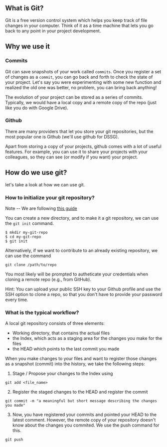 ## What is Git?
Git is a free version control system which helps you keep track of file changes in your computer. Think of it as a time machine that lets you go back to any point in your project development.


## Why we use it 

### Commits
Git can save snapshots of your work called `commits`. Once you register a set of changes as a `commit`, you can go back and forth to check the state of your project. 
Let's say you were experimenting with some new function and realized the old one was better, no problem, you can bring back anything!


The evolution of your project can be stored as a series of commits. Typically, we would have a local copy and a remote copy of the repo (just like you do with Google Drive).

### Github

There are many providers that let you store your git repositories, but the most popular one is Github (we'll use github for DSSG).

Apart from storing a copy of your projects, github comes with a lot of useful features. For example, you can use it to share your projects with your colleagues, so they can see (or modify if you want) your project.

## How do we use git? 
let's take a look at how we can use git. 

### How to initialize your git repository? 

Note -- We are following [this guide](http://rogerdudler.github.io/git-guide/)

You can create a new directory, and to make it a git repository, we can use the `git init` command. 

```
$ mkdir my-git-repo
$ cd my-git-repo
$ git init
```

Alternatively, if we want to contribute to an already existing repository, we can use the command 

```
git clone /path/to/repo
```

You most likely will be prompted to autheticate your credentials when cloning a remote repo (e.g., from GitHub). 

Hint: You can upload your public SSH key to your Github profile and use the SSH option to clone a repo, so that you don't have to provide your password every time. 


### What is the typical workflow? 

A local git repository consists of three elements:
- Working directory, that contains the actual files
- the Index, which acts as a staging area for the changes you make for the files
- the HEAD which points to the last commit you made


When you make changes to your files and want to register those changes as a snapshot (commit) into the history, we take the following steps:

1. Stage / Propose your changes to the Index using 

```
git add <file_name>
```

2. Register the staged changes to the HEAD and register the commit

```
git commit -m "a meaningful but short message describing the changes you made"
```

3. Now, you have registered your commits and pointed your HEAD to the latest comment. However, the remote copy of your repository doesn't know about the changes you commited. We use the push command for this. 

```
git push
```
